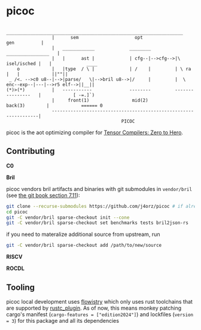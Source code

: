 # picoc

```
                 __________________________________________________________________
                 |      sem                     opt                  gen          |
                 |   ____________             ________         ________________   |
                 |   |      ast |             | cfg--|-->cfg-->|\ isel/isched |   |             ____
    o            |   |type  / \ |             | /    |         | \ ra         |   |            ||""||
 _ /<. -->c0 u8--|-->|parse/   \|-->bril u8-->|/     |         |  \ enc--exp--|---|-->r5 elf-->||__||
(*)>(*)          |   -----------              --------         ----------------   |            [ -=.]`)
                 |     front(1)                mid(2)              back(3)        |            ====== 0
                 -----------------------------------------------------------------|
                                           PICOC
```
picoc is the aot optimizing compiler for [Tensor Compilers: Zero to Hero](https://j4orz.ai/zero-to-hero/).


## Contributing
**C0**

**Bril**
<!-- `picoc` vendors `bril` in two ways:

1. rust crates via cargo git dependencies in `Cargo.toml` (see [the cargo book section 3.3](https://doc.rust-lang.org/cargo/reference/specifying-dependencies.html#specifying-path-dependencies))
```sh
cargo run
``` -->

picoc vendors bril artifacts and binaries with git submodules in `vendor/bril`
(see [the git book section 7.11](https://git-scm.com/book/en/v2/Git-Tools-Submodules)):
```sh
git clone --recurse-submodules https://github.com/j4orz/picoc # if already cloned, then git submodule update --init --recursive
cd picoc
git -C vendor/bril sparse-checkout init --cone
git -C vendor/bril sparse-checkout set benchmarks tests bril2json-rs
```

if you need to materalize additional source from upstream, run
```sh
git -C vendor/bril sparse-checkout add /path/to/new/source
```

**RISCV**

**ROCDL**

## Tooling
picoc local development uses [flowistry](https://cel.cs.brown.edu/paper/modular-information-flow-ownership/)
which only uses rust toolchains that are supported by [rustc_plugin](https://github.com/cognitive-engineering-lab/rustc_plugin).
As of now, this means monkey patching cargo's manifest (`cargo-features = ["edition2024"]`) and lockfiles (`version = 3`)
for this package and all its dependencies